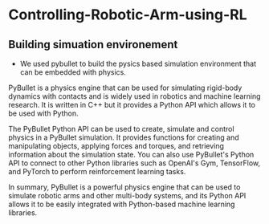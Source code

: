 # Controlling-Robotic-Arm-using-RL



## Building simuation environement

- We used pybullet to build the pysics based simulation environment that can be embedded with physics. 

PyBullet is a physics engine that can be used for simulating rigid-body dynamics with contacts and is widely used in robotics and machine learning research. It is written in C++ but it provides a Python API which allows it to be used with Python.

The PyBullet Python API can be used to create, simulate and control physics in a PyBullet simulation. It provides functions for creating and manipulating objects, applying forces and torques, and retrieving information about the simulation state. You can also use PyBullet's Python API to connect to other Python libraries such as OpenAI's Gym, TensorFlow, and PyTorch to perform reinforcement learning tasks.

In summary, PyBullet is a powerful physics engine that can be used to simulate robotic arms and other multi-body systems, and its Python API allows it to be easily integrated with Python-based machine learning libraries.
